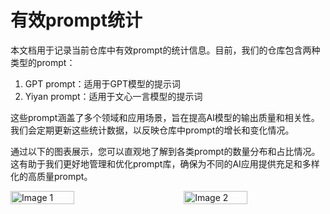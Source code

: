 # 有效prompt统计

本文档用于记录当前仓库中有效prompt的统计信息。目前，我们的仓库包含两种类型的prompt：

1. GPT prompt：适用于GPT模型的提示词
1. Yiyan prompt：适用于文心一言模型的提示词

这些prompt涵盖了多个领域和应用场景，旨在提高AI模型的输出质量和相关性。我们会定期更新这些统计数据，以反映仓库中prompt的增长和变化情况。

通过以下的图表展示，您可以直观地了解到各类prompt的数量分布和占比情况。这有助于我们更好地管理和优化prompt库，确保为不同的AI应用提供充足和多样化的高质量prompt。

<div style="display: flex; justify-content: space-between;">

  <img src="../.ci/gpt_prompt_statistics.png" alt="Image 1" width="45%">
  <img src="../.ci/yiyan_prompt_statistics.png" alt="Image 2" width="45%">

</div>
